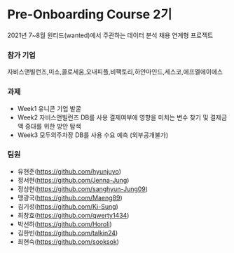 # Pre-Onboarding Course 2기
2021년 7~8월 원티드(wanted)에서 주관하는 데이터 분석 채용 연계형 프로젝트

### 참가 기업
자비스앤빌런즈,미소,콜로세움,오내피플,비팩토리,하얀마인드,세스코,에프엘에이에스

### 과제
- Week1 유니콘 기업 발굴
- Week2 자비스앤빌런즈 DB를 사용 결제여부에 영향을 미치는 변수 찾기 및 결제금액 증대를 위한 방안 탐색
- Week3 모두의주차장 DB를 사용 수요 예측 (외부공개불가)

### 팀원
- 유현준(https://github.com/hyunjuyo)
- 정서현(https://github.com/Jenna-Jung)
- 정상현(https://github.com/sanghyun-Jung09)
- 맹광국(https://github.com/Maeng89)
- 김기성(https://github.com/Ki-Sung)
- 최창효(https://github.com/qwerty1434)
- 박선하(https://github.com/Horoli)
- 김한빈(https://github.com/talkin24)
- 최현숙(https://github.com/sooksok)
